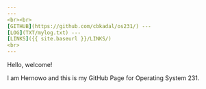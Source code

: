 ```yaml
---
---
<br><br>
[GITHUB](https://github.com/cbkadal/os231/) ---
[LOG](TXT/mylog.txt) ---
[LINKS]({{ site.baseurl }}/LINKS/)
<br>
---
```

Hello, welcome!

I am Hernowo and this is my GitHub Page for Operating System 231.


